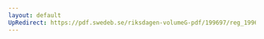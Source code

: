 ```yaml
---
layout: default
UpRedirect: https://pdf.swedeb.se/riksdagen-volumeG-pdf/199697/reg_199697/reg_199697_0055.pdf
---
```

